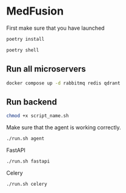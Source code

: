 # MedFusion

First make sure that you have launched 
```bash
poetry install

poetry shell
```

## Run all microservers
```bash
docker compose up -d rabbitmq redis qdrant
```

## Run backend
```bash
chmod +x script_name.sh
```
Make sure that the agent is working correctly.
```bash
./run.sh agent
```
FastAPI
```bash
./run.sh fastapi
```
Celery
```bash
./run.sh celery
```
